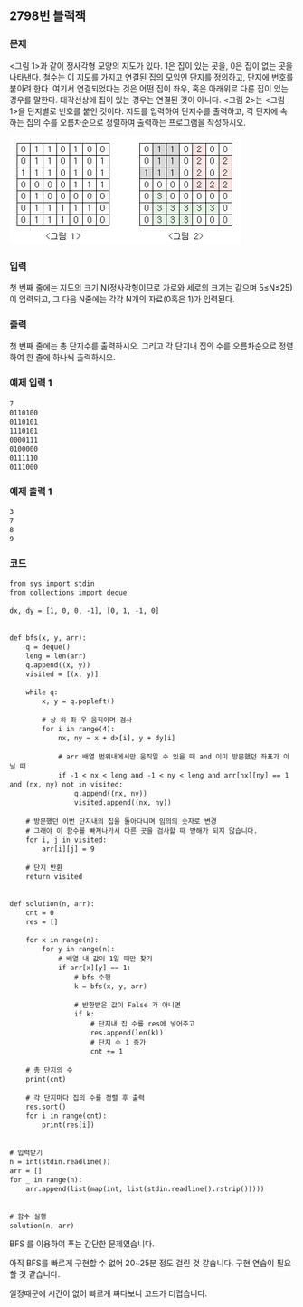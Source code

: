 ## 2798번 블랙잭

### 문제

<그림 1>과 같이 정사각형 모양의 지도가 있다. 1은 집이 있는 곳을, 0은 집이 없는 곳을 나타낸다. 철수는 이 지도를 가지고 연결된 집의 모임인 단지를 정의하고, 단지에 번호를 붙이려 한다. 여기서 연결되었다는 것은 어떤 집이 좌우, 혹은 아래위로 다른 집이 있는 경우를 말한다. 대각선상에 집이 있는 경우는 연결된 것이 아니다. <그림 2>는 <그림 1>을 단지별로 번호를 붙인 것이다. 지도를 입력하여 단지수를 출력하고, 각 단지에 속하는 집의 수를 오름차순으로 정렬하여 출력하는 프로그램을 작성하시오.

![img.png](img.png)

### 입력

첫 번째 줄에는 지도의 크기 N(정사각형이므로 가로와 세로의 크기는 같으며 5≤N≤25)이 입력되고, 그 다음 N줄에는 각각 N개의 자료(0혹은 1)가 입력된다.

### 출력

첫 번째 줄에는 총 단지수를 출력하시오. 그리고 각 단지내 집의 수를 오름차순으로 정렬하여 한 줄에 하나씩 출력하시오.

### 예제 입력 1

```
7
0110100
0110101
1110101
0000111
0100000
0111110
0111000
```

### 예제 출력 1

```
3
7
8
9
```


### 코드

```python3
from sys import stdin
from collections import deque

dx, dy = [1, 0, 0, -1], [0, 1, -1, 0]


def bfs(x, y, arr):
    q = deque()
    leng = len(arr)
    q.append((x, y))
    visited = [(x, y)]

    while q:
        x, y = q.popleft()
        
        # 상 하 좌 우 움직이며 검사
        for i in range(4):
            nx, ny = x + dx[i], y + dy[i]
            
            # arr 배열 범위내에서만 움직일 수 있을 때 and 이미 방문했던 좌표가 아닐 때
            if -1 < nx < leng and -1 < ny < leng and arr[nx][ny] == 1 and (nx, ny) not in visited:
                q.append((nx, ny))
                visited.append((nx, ny))
    
    # 방문했던 이번 단지내의 집을 돌아다니며 임의의 숫자로 변경
    # 그래야 이 함수를 빠져나가서 다른 곳을 검사할 때 방해가 되지 않습니다.
    for i, j in visited:
        arr[i][j] = 9
    
    # 단지 반환
    return visited


def solution(n, arr):
    cnt = 0
    res = []

    for x in range(n):
        for y in range(n):
            # 배열 내 값이 1일 때만 찾기
            if arr[x][y] == 1:
                # bfs 수행
                k = bfs(x, y, arr)
                
                # 반환받은 값이 False 가 아니면
                if k:
                    # 단지내 집 수를 res에 넣어주고 
                    res.append(len(k))
                    # 단지 수 1 증가
                    cnt += 1
    
    # 총 단지의 수
    print(cnt)
    
    # 각 단지마다 집의 수를 정렬 후 출력
    res.sort()
    for i in range(cnt):
        print(res[i])


# 입력받기
n = int(stdin.readline())
arr = []
for _ in range(n):
    arr.append(list(map(int, list(stdin.readline().rstrip()))))


# 함수 실행
solution(n, arr)

```

BFS 를 이용하여 푸는 간단한 문제였습니다.

아직 BFS를 빠르게 구현할 수 없어 20~25분 정도 걸린 것 같습니다.
구현 연습이 필요할 것 같습니다.

일정때문에 시간이 없어 빠르게 짜다보니 코드가 더럽습니다. 
